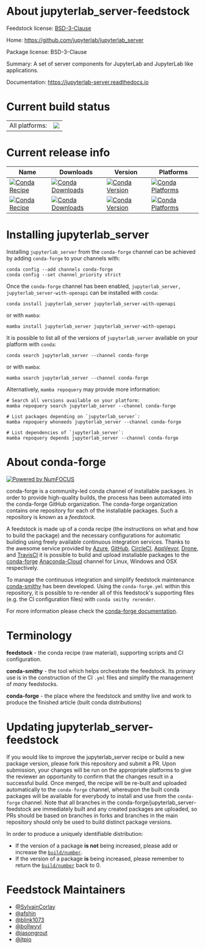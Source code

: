 About jupyterlab_server-feedstock
=================================

Feedstock license: [BSD-3-Clause](https://github.com/conda-forge/jupyterlab_server-feedstock/blob/main/LICENSE.txt)

Home: https://github.com/jupyterlab/jupyterlab_server

Package license: BSD-3-Clause

Summary: A set of server components for JupyterLab and JupyterLab like applications.

Documentation: https://jupyterlab-server.readthedocs.io

Current build status
====================


<table><tr><td>All platforms:</td>
    <td>
      <a href="https://dev.azure.com/conda-forge/feedstock-builds/_build/latest?definitionId=3054&branchName=main">
        <img src="https://dev.azure.com/conda-forge/feedstock-builds/_apis/build/status/jupyterlab_server-feedstock?branchName=main">
      </a>
    </td>
  </tr>
</table>

Current release info
====================

| Name | Downloads | Version | Platforms |
| --- | --- | --- | --- |
| [![Conda Recipe](https://img.shields.io/badge/recipe-jupyterlab_server-green.svg)](https://anaconda.org/conda-forge/jupyterlab_server) | [![Conda Downloads](https://img.shields.io/conda/dn/conda-forge/jupyterlab_server.svg)](https://anaconda.org/conda-forge/jupyterlab_server) | [![Conda Version](https://img.shields.io/conda/vn/conda-forge/jupyterlab_server.svg)](https://anaconda.org/conda-forge/jupyterlab_server) | [![Conda Platforms](https://img.shields.io/conda/pn/conda-forge/jupyterlab_server.svg)](https://anaconda.org/conda-forge/jupyterlab_server) |
| [![Conda Recipe](https://img.shields.io/badge/recipe-jupyterlab_server--with--openapi-green.svg)](https://anaconda.org/conda-forge/jupyterlab_server-with-openapi) | [![Conda Downloads](https://img.shields.io/conda/dn/conda-forge/jupyterlab_server-with-openapi.svg)](https://anaconda.org/conda-forge/jupyterlab_server-with-openapi) | [![Conda Version](https://img.shields.io/conda/vn/conda-forge/jupyterlab_server-with-openapi.svg)](https://anaconda.org/conda-forge/jupyterlab_server-with-openapi) | [![Conda Platforms](https://img.shields.io/conda/pn/conda-forge/jupyterlab_server-with-openapi.svg)](https://anaconda.org/conda-forge/jupyterlab_server-with-openapi) |

Installing jupyterlab_server
============================

Installing `jupyterlab_server` from the `conda-forge` channel can be achieved by adding `conda-forge` to your channels with:

```
conda config --add channels conda-forge
conda config --set channel_priority strict
```

Once the `conda-forge` channel has been enabled, `jupyterlab_server, jupyterlab_server-with-openapi` can be installed with `conda`:

```
conda install jupyterlab_server jupyterlab_server-with-openapi
```

or with `mamba`:

```
mamba install jupyterlab_server jupyterlab_server-with-openapi
```

It is possible to list all of the versions of `jupyterlab_server` available on your platform with `conda`:

```
conda search jupyterlab_server --channel conda-forge
```

or with `mamba`:

```
mamba search jupyterlab_server --channel conda-forge
```

Alternatively, `mamba repoquery` may provide more information:

```
# Search all versions available on your platform:
mamba repoquery search jupyterlab_server --channel conda-forge

# List packages depending on `jupyterlab_server`:
mamba repoquery whoneeds jupyterlab_server --channel conda-forge

# List dependencies of `jupyterlab_server`:
mamba repoquery depends jupyterlab_server --channel conda-forge
```


About conda-forge
=================

[![Powered by
NumFOCUS](https://img.shields.io/badge/powered%20by-NumFOCUS-orange.svg?style=flat&colorA=E1523D&colorB=007D8A)](https://numfocus.org)

conda-forge is a community-led conda channel of installable packages.
In order to provide high-quality builds, the process has been automated into the
conda-forge GitHub organization. The conda-forge organization contains one repository
for each of the installable packages. Such a repository is known as a *feedstock*.

A feedstock is made up of a conda recipe (the instructions on what and how to build
the package) and the necessary configurations for automatic building using freely
available continuous integration services. Thanks to the awesome service provided by
[Azure](https://azure.microsoft.com/en-us/services/devops/), [GitHub](https://github.com/),
[CircleCI](https://circleci.com/), [AppVeyor](https://www.appveyor.com/),
[Drone](https://cloud.drone.io/welcome), and [TravisCI](https://travis-ci.com/)
it is possible to build and upload installable packages to the
[conda-forge](https://anaconda.org/conda-forge) [Anaconda-Cloud](https://anaconda.org/)
channel for Linux, Windows and OSX respectively.

To manage the continuous integration and simplify feedstock maintenance
[conda-smithy](https://github.com/conda-forge/conda-smithy) has been developed.
Using the ``conda-forge.yml`` within this repository, it is possible to re-render all of
this feedstock's supporting files (e.g. the CI configuration files) with ``conda smithy rerender``.

For more information please check the [conda-forge documentation](https://conda-forge.org/docs/).

Terminology
===========

**feedstock** - the conda recipe (raw material), supporting scripts and CI configuration.

**conda-smithy** - the tool which helps orchestrate the feedstock.
                   Its primary use is in the construction of the CI ``.yml`` files
                   and simplify the management of *many* feedstocks.

**conda-forge** - the place where the feedstock and smithy live and work to
                  produce the finished article (built conda distributions)


Updating jupyterlab_server-feedstock
====================================

If you would like to improve the jupyterlab_server recipe or build a new
package version, please fork this repository and submit a PR. Upon submission,
your changes will be run on the appropriate platforms to give the reviewer an
opportunity to confirm that the changes result in a successful build. Once
merged, the recipe will be re-built and uploaded automatically to the
`conda-forge` channel, whereupon the built conda packages will be available for
everybody to install and use from the `conda-forge` channel.
Note that all branches in the conda-forge/jupyterlab_server-feedstock are
immediately built and any created packages are uploaded, so PRs should be based
on branches in forks and branches in the main repository should only be used to
build distinct package versions.

In order to produce a uniquely identifiable distribution:
 * If the version of a package **is not** being increased, please add or increase
   the [``build/number``](https://docs.conda.io/projects/conda-build/en/latest/resources/define-metadata.html#build-number-and-string).
 * If the version of a package **is** being increased, please remember to return
   the [``build/number``](https://docs.conda.io/projects/conda-build/en/latest/resources/define-metadata.html#build-number-and-string)
   back to 0.

Feedstock Maintainers
=====================

* [@SylvainCorlay](https://github.com/SylvainCorlay/)
* [@afshin](https://github.com/afshin/)
* [@blink1073](https://github.com/blink1073/)
* [@bollwyvl](https://github.com/bollwyvl/)
* [@jasongrout](https://github.com/jasongrout/)
* [@jtpio](https://github.com/jtpio/)

